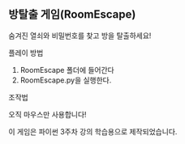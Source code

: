 ## 방탈출 게임(RoomEscape)

숨겨진 열쇠와 비밀번호를 찾고 방을 탈출하세요!

플레이 방법
1. RoomEscape 폴더에 들어간다
2. RoomEscape.py을 실행한다.

조작법

오직 마우스만 사용합니다!

이 게임은 파이썬 3주차 강의 학습용으로 제작되었습니다.
